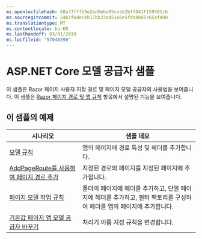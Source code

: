 ```yaml
---
ms.openlocfilehash: 68a77fffb9e2ed0eba05cceb2bff041f159501c6
ms.sourcegitcommit: 24b1f6decbb17bb22a45166e5fdb0845c65af498
ms.translationtype: MT
ms.contentlocale: ko-KR
ms.lasthandoff: 03/01/2019
ms.locfileid: "57046590"
---
```

# <a name="aspnet-core-model-providers-sample"></a>ASP.NET Core 모델 공급자 샘플

이 샘플은 Razor 페이지 사용자 지정 경로 및 페이지 모델 공급자의 사용법을 보여줍니다. 이 샘플은 [Razor 페이지 경로 및 앱 규칙](https://docs.microsoft.com/aspnet/core/razor-pages/razor-pages-convention-features) 항목에서 설명된 기능을 보여줍니다.

## <a name="examples-in-this-sample"></a>이 샘플의 예제

| 시나리오 | 샘플 데모 |
| -------- | ----------- |
| [모델 규칙](https://docs.microsoft.com/aspnet/core/razor-pages/razor-pages-conventions#model-conventions) | 앱의 페이지에 경로 특성 및 헤더를 추가합니다. |
| [AddPageRoute를 사용하여 페이지 경로 추가](https://docs.microsoft.com/aspnet/core/razor-pages/razor-pages-conventions#configure-a-page-route) | 지정된 경로의 페이지를 지정된 페이지에 추가합니다. |
| [페이지 모델 작업 규칙](https://docs.microsoft.com/aspnet/core/razor-pages/razor-pages-conventions#page-model-action-conventions) | 폴더의 페이지에 헤더를 추가하고, 단일 페이지에 헤더를 추가하고, 필터 팩토리를 구성하여 헤더를 앱의 페이지에 추가합니다. |
| [기본값 페이지 앱 모델 공급자 바꾸기](https://docs.microsoft.com/aspnet/core/razor-pages/razor-pages-conventions#replace-the-default-page-app-model-provider) | 처리기 이름 지정 규칙을 변경합니다. |
